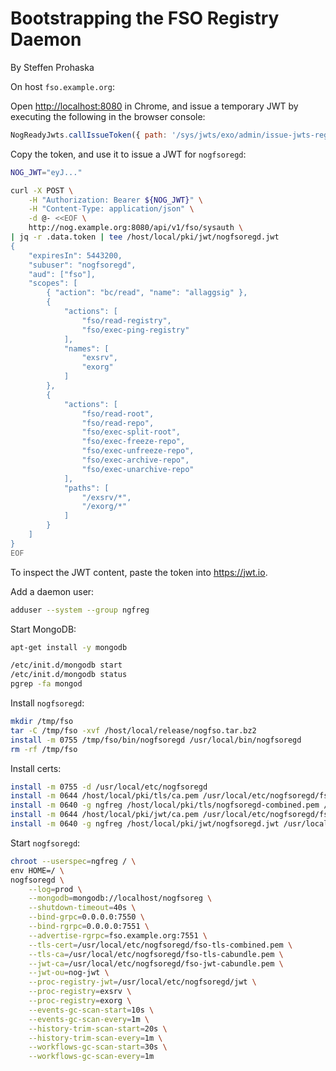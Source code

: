 # Bootstrapping the FSO Registry Daemon
By Steffen Prohaska
<!--@@VERSIONINC@@-->

On host `fso.example.org`:

Open <http://localhost:8080> in Chrome, and issue a temporary JWT by executing
the following in the browser console:

```javascript
NogReadyJwts.callIssueToken({ path: '/sys/jwts/exo/admin/issue-jwts-regd' }, console.log);
```

Copy the token, and use it to issue a JWT for `nogfsoregd`:

```bash
NOG_JWT="eyJ..."

curl -X POST \
    -H "Authorization: Bearer ${NOG_JWT}" \
    -H "Content-Type: application/json" \
    -d @- <<EOF \
    http://nog.example.org:8080/api/v1/fso/sysauth \
| jq -r .data.token | tee /host/local/pki/jwt/nogfsoregd.jwt
{
    "expiresIn": 5443200,
    "subuser": "nogfsoregd",
    "aud": ["fso"],
    "scopes": [
        { "action": "bc/read", "name": "allaggsig" },
        {
            "actions": [
                "fso/read-registry",
                "fso/exec-ping-registry"
            ],
            "names": [
                "exsrv",
                "exorg"
            ]
        },
        {
            "actions": [
                "fso/read-root",
                "fso/read-repo",
                "fso/exec-split-root",
                "fso/exec-freeze-repo",
                "fso/exec-unfreeze-repo",
                "fso/exec-archive-repo",
                "fso/exec-unarchive-repo"
            ],
            "paths": [
                "/exsrv/*",
                "/exorg/*"
            ]
        }
    ]
}
EOF
```

To inspect the JWT content, paste the token into <https://jwt.io>.

Add a daemon user:

```bash
adduser --system --group ngfreg
```

Start MongoDB:

```bash
apt-get install -y mongodb

/etc/init.d/mongodb start
/etc/init.d/mongodb status
pgrep -fa mongod
```

Install `nogfsoregd`:

```bash
mkdir /tmp/fso
tar -C /tmp/fso -xvf /host/local/release/nogfso.tar.bz2
install -m 0755 /tmp/fso/bin/nogfsoregd /usr/local/bin/nogfsoregd
rm -rf /tmp/fso
```

Install certs:

```bash
install -m 0755 -d /usr/local/etc/nogfsoregd
install -m 0644 /host/local/pki/tls/ca.pem /usr/local/etc/nogfsoregd/fso-tls-cabundle.pem
install -m 0640 -g ngfreg /host/local/pki/tls/nogfsoregd-combined.pem /usr/local/etc/nogfsoregd/fso-tls-combined.pem
install -m 0644 /host/local/pki/jwt/ca.pem /usr/local/etc/nogfsoregd/fso-jwt-cabundle.pem
install -m 0640 -g ngfreg /host/local/pki/jwt/nogfsoregd.jwt /usr/local/etc/nogfsoregd/jwt
```

Start `nogfsoregd`:

```bash
chroot --userspec=ngfreg / \
env HOME=/ \
nogfsoregd \
    --log=prod \
    --mongodb=mongodb://localhost/nogfsoreg \
    --shutdown-timeout=40s \
    --bind-grpc=0.0.0.0:7550 \
    --bind-rgrpc=0.0.0.0:7551 \
    --advertise-rgrpc=fso.example.org:7551 \
    --tls-cert=/usr/local/etc/nogfsoregd/fso-tls-combined.pem \
    --tls-ca=/usr/local/etc/nogfsoregd/fso-tls-cabundle.pem \
    --jwt-ca=/usr/local/etc/nogfsoregd/fso-jwt-cabundle.pem \
    --jwt-ou=nog-jwt \
    --proc-registry-jwt=/usr/local/etc/nogfsoregd/jwt \
    --proc-registry=exsrv \
    --proc-registry=exorg \
    --events-gc-scan-start=10s \
    --events-gc-scan-every=1m \
    --history-trim-scan-start=20s \
    --history-trim-scan-every=1m \
    --workflows-gc-scan-start=30s \
    --workflows-gc-scan-every=1m
```
